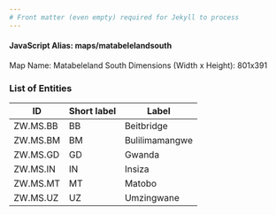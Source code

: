 ```yaml
---
# Front matter (even empty) required for Jekyll to process
---
```


#### JavaScript Alias: maps/matabelelandsouth

Map Name: Matabeleland South
Dimensions (Width x Height): 801x391





### List of Entities

ID | Short label | Label
---|---|---|
ZW.MS.BB|BB|Beitbridge
ZW.MS.BM|BM|Bulilimamangwe
ZW.MS.GD|GD|Gwanda
ZW.MS.IN|IN|Insiza
ZW.MS.MT|MT|Matobo
ZW.MS.UZ|UZ|Umzingwane